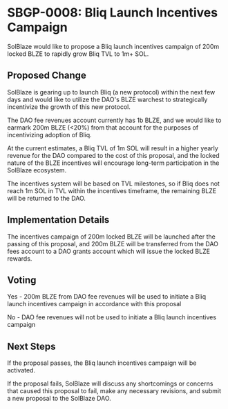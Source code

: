 # SBGP-0008: Bliq Launch Incentives Campaign
SolBlaze would like to propose a Bliq launch incentives campaign of 200m locked BLZE to rapidly grow Bliq TVL to 1m+ SOL.

## Proposed Change
SolBlaze is gearing up to launch Bliq (a new protocol) within the next few days and would like to utilize the DAO's BLZE warchest to strategically incentivize the growth of this new protocol.

The DAO fee revenues account currently has 1b BLZE, and we would like to earmark 200m BLZE (<20%) from that account for the purposes of incentivizing adoption of Bliq.

At the current estimates, a Bliq TVL of 1m SOL will result in a higher yearly revenue for the DAO compared to the cost of this proposal, and the locked nature of the BLZE incentives will encourage long-term participation in the SolBlaze ecosystem.

The incentives system will be based on TVL milestones, so if Bliq does not reach 1m SOL in TVL within the incentives timeframe, the remaining BLZE will be returned to the DAO.

## Implementation Details
The incentives campaign of 200m locked BLZE will be launched after the passing of this proposal, and 200m BLZE will be transferred from the DAO fees account to a DAO grants account which will issue the locked BLZE rewards.

## Voting
Yes - 200m BLZE from DAO fee revenues will be used to initiate a Bliq launch incentives campaign in accordance with this proposal

No - DAO fee revenues will not be used to initiate a Bliq launch incentives campaign

## Next Steps
If the proposal passes, the Bliq launch incentives campaign will be activated.

If the proposal fails, SolBlaze will discuss any shortcomings or concerns that caused this proposal to fail, make any necessary revisions, and submit a new proposal to the SolBlaze DAO.
